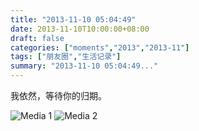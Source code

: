 ```yaml
---
title: "2013-11-10 05:04:49"
date: 2013-11-10T10:00:00+08:00
draft: false
categories: ["moments","2013","2013-11"]
tags: ["朋友圈","生活记录"]
summary: "2013-11-10 05:04:49..."
---
```


我依然，等待你的归期。

![Media 1](/Moments/photos/2013-11-10/201311100504490.jpg)
![Media 2](/Moments/photos/2013-11-10/201311100504491.jpg)
